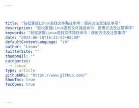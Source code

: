 ```yaml
---



title: "轻松掌握Linux查找文件路径命令：使用方法及注意事项"
description: "轻松掌握Linux查找文件路径命令：使用方法及注意事项"
keywords: "轻松掌握Linux查找文件路径命令：使用方法及注意事项"
date: "2023-06-18T16:22:52+08:00"
defaultContentLanguage: "zh"
author: "Linux"
twitterSite: ""
thumbnail: ""
categories:
  - Linux
type: article
githubURL: "https://www.github.com/"
ShowToc: true
TocOpen: true



---
```

